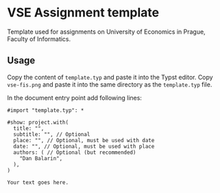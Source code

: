 # VSE Assignment template

Template used for assignments on University of Economics in Prague, Faculty of Informatics.

## Usage

Copy the content of `template.typ` and paste it into the Typst editor.
Copy `vse-fis.png` and paste it into the same directory as the `template.typ` file.

In the document entry point add following lines:

```typst
#import "template.typ": *

#show: project.with(
  title: "",
  subtitle: "", // Optional
  place: "", // Optional, must be used with date
  date: "", // Optional, must be used with place
  authors: ( // Optional (but recommended)
    "Dan Balarin", 
  ),
)

Your text goes here.
```
